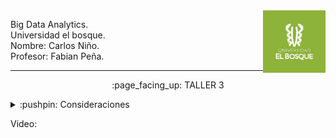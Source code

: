 <img align="right" width="100" height="100" src="./Screenshots/UB.jpg">

<p>
Big Data Analytics.
<br>
Universidad el bosque.
<br>
Nombre: Carlos Niño.
<br>
Profesor: Fabian Peña. 
</p>

---------------------------

<p align="center">
    :page_facing_up: TALLER 3
</p>

<details>
<summary>:pushpin: Consideraciones</summary>
  <br>
  1. Bajar el taller para abrirlo desde jupyter-lab ya que en github no se pueden colapsar las secciones, en vez en jupyter si:
   <br><br>
   <img src="./Screenshots/Ejemplo.png">
  <br><br> 
  2. El archivo con los datos utilizados se encuentra en la carpeta: <a href="./Taller3/data/">/Taller3/data/</a>
  <br><br> 
  3. El taller resuelto se encuentra en la carpeta <a href="./Taller3/">/Taller3/</a>
  <br><br> 
</details>

Video: 
